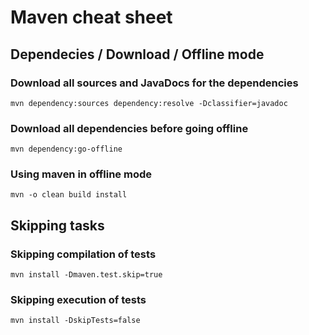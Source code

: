 # Maven cheat sheet

## Dependecies / Download / Offline mode

### Download all sources and JavaDocs for the dependencies

```{r, engine='bash', count_lines}
mvn dependency:sources dependency:resolve -Dclassifier=javadoc
```

### Download all dependencies before going offline

```{r, engine='bash', count_lines}
mvn dependency:go-offline
```

### Using maven in offline mode

```{r, engine='bash', count_lines}
mvn -o clean build install
```

## Skipping tasks

### Skipping compilation of tests

```{r, engine='bash', count_lines}
mvn install -Dmaven.test.skip=true
```

### Skipping execution of tests

```{r, engine='bash', count_lines}
mvn install -DskipTests=false
```
